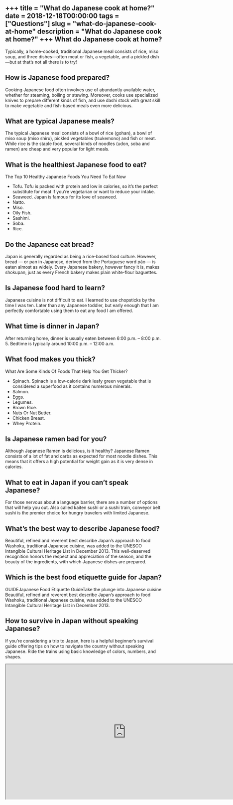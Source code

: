 +++
title = "What do Japanese cook at home?"
date = 2018-12-18T00:00:00
tags = ["Questions"]
slug = "what-do-japanese-cook-at-home"
description = "What do Japanese cook at home?"
+++
What do Japanese cook at home?
------------------------------

Typically, a home-cooked, traditional Japanese meal consists of rice, miso soup, and three dishes—often meat or fish, a vegetable, and a pickled dish—but at that’s not all there is to try!

How is Japanese food prepared?
------------------------------

Cooking Japanese food often involves use of abundantly available water, whether for steaming, boiling or stewing. Moreover, cooks use specialized knives to prepare different kinds of fish, and use dashi stock with great skill to make vegetable and fish-based meals even more delicious.

What are typical Japanese meals?
--------------------------------

The typical Japanese meal consists of a bowl of rice (gohan), a bowl of miso soup (miso shiru), pickled vegetables (tsukemono) and fish or meat. While rice is the staple food, several kinds of noodles (udon, soba and ramen) are cheap and very popular for light meals.

What is the healthiest Japanese food to eat?
--------------------------------------------

The Top 10 Healthy Japanese Foods You Need To Eat Now

- Tofu. Tofu is packed with protein and low in calories, so it’s the perfect substitute for meat if you’re vegetarian or want to reduce your intake.
- Seaweed. Japan is famous for its love of seaweed.
- Natto.
- Miso.
- Oily Fish.
- Sashimi.
- Soba.
- Rice.

Do the Japanese eat bread?
--------------------------

Japan is generally regarded as being a rice-based food culture. However, bread — or pan in Japanese, derived from the Portuguese word pão — is eaten almost as widely. Every Japanese bakery, however fancy it is, makes shokupan, just as every French bakery makes plain white-flour baguettes.

Is Japanese food hard to learn?
-------------------------------

Japanese cuisine is not difficult to eat. I learned to use chopsticks by the time I was ten. Later than any Japanese toddler, but early enough that I am perfectly comfortable using them to eat any food I am offered.

What time is dinner in Japan?
-----------------------------

After returning home, dinner is usually eaten between 6:00 p.m. – 8:00 p.m. 5. Bedtime is typically around 10:00 p.m. – 12:00 a.m.

What food makes you thick?
--------------------------

What Are Some Kinds Of Foods That Help You Get Thicker?

- Spinach. Spinach is a low-calorie dark leafy green vegetable that is considered a superfood as it contains numerous minerals.
- Salmon.
- Eggs.
- Legumes.
- Brown Rice.
- Nuts Or Nut Butter.
- Chicken Breast.
- Whey Protein.

Is Japanese ramen bad for you?
------------------------------

Although Japanese Ramen is delicious, is it healthy? Japanese Ramen consists of a lot of fat and carbs as expected for most noodle dishes. This means that it offers a high potential for weight gain as it is very dense in calories.

What to eat in Japan if you can’t speak Japanese?
-------------------------------------------------

For those nervous about a language barrier, there are a number of options that will help you out. Also called kaiten sushi or a sushi train, conveyor belt sushi is the premier choice for hungry travelers with limited Japanese.

What’s the best way to describe Japanese food?
----------------------------------------------

Beautiful, refined and reverent best describe Japan’s approach to food Washoku, traditional Japanese cuisine, was added to the UNESCO Intangible Cultural Heritage List in December 2013. This well-deserved recognition honors the respect and appreciation of the season, and the beauty of the ingredients, with which Japanese dishes are prepared.

Which is the best food etiquette guide for Japan?
-------------------------------------------------

GUIDEJapanese Food Etiquette GuideTake the plunge into Japanese cuisine Beautiful, refined and reverent best describe Japan’s approach to food Washoku, traditional Japanese cuisine, was added to the UNESCO Intangible Cultural Heritage List in December 2013.

How to survive in Japan without speaking Japanese?
--------------------------------------------------

If you’re considering a trip to Japan, here is a helpful beginner’s survival guide offering tips on how to navigate the country without speaking Japanese. Ride the trains using basic knowledge of colors, numbers, and shapes.

<iframe allow="accelerometer; autoplay; clipboard-write; encrypted-media; gyroscope; picture-in-picture" allowfullscreen="" class="__youtube_prefs__  epyt-is-override  no-lazyload" data-no-lazy="1" data-origheight="433" data-origwidth="770" data-skipgform_ajax_framebjll="" height="433" id="_ytid_61869" loading="lazy" src="https://www.youtube.com/embed/2rppnse7IkM?enablejsapi=1&autoplay=0&cc_load_policy=0&cc_lang_pref=&iv_load_policy=1&loop=0&modestbranding=0&rel=1&fs=1&playsinline=0&autohide=2&theme=dark&color=red&controls=1&" title="YouTube player" width="770"></iframe>